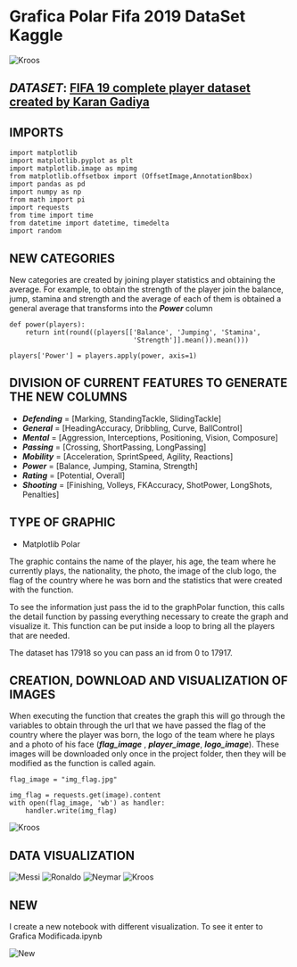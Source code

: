 # Grafica Polar Fifa 2019 DataSet Kaggle

![Kroos](example/fondoImage.jpg)

## ***DATASET***: [FIFA 19 complete player dataset created by Karan Gadiya](https://www.kaggle.com/karangadiya/fifa19)

## IMPORTS

```
import matplotlib
import matplotlib.pyplot as plt
import matplotlib.image as mpimg
from matplotlib.offsetbox import (OffsetImage,AnnotationBbox)
import pandas as pd
import numpy as np
from math import pi
import requests
from time import time
from datetime import datetime, timedelta
import random
```

## NEW CATEGORIES

New categories are created by joining player statistics and obtaining the average.
For example, to obtain the strength of the player join the balance, jump, stamina and strength and the average of each of them is obtained a general average that transforms into the ***Power*** column

```
def power(players):
    return int(round((players[['Balance', 'Jumping', 'Stamina', 
                               'Strength']].mean()).mean()))

players['Power'] = players.apply(power, axis=1)
```

## DIVISION OF CURRENT FEATURES TO GENERATE THE NEW COLUMNS

- ***Defending*** = [Marking, StandingTackle, SlidingTackle]
- ***General*** = [HeadingAccuracy, Dribbling, Curve, BallControl]
- ***Mental*** = [Aggression, Interceptions, Positioning, Vision, Composure]
- ***Passing*** = [Crossing, ShortPassing, LongPassing]
- ***Mobility*** = [Acceleration, SprintSpeed, Agility, Reactions]
- ***Power*** = [Balance, Jumping, Stamina, Strength]
- ***Rating*** = [Potential, Overall]
- ***Shooting*** = [Finishing, Volleys, FKAccuracy, ShotPower, LongShots, Penalties]

## TYPE OF GRAPHIC

- Matplotlib Polar

The graphic contains the name of the player, his age, the team where he currently plays, the nationality, the photo, the image of the club logo, the flag of the country where he was born and the statistics that were created with the function.

To see the information just pass the id to the graphPolar function, this calls the detail function by passing everything necessary to create the graph and visualize it. This function can be put inside a loop to bring all the players that are needed.

The dataset has 17918 so you can pass an id from 0 to 17917.

## CREATION, DOWNLOAD AND VISUALIZATION OF IMAGES

When executing the function that creates the graph this will go through the variables to obtain through the url that we have passed the flag of the country where the player was born, the logo of the team where he plays and a photo of his face (***flag_image*** , ***player_image***, ***logo_image***). These images will be downloaded only once in the project folder, then they will be modified as the function is called again.

```
flag_image = "img_flag.jpg"
    
img_flag = requests.get(image).content
with open(flag_image, 'wb') as handler:
    handler.write(img_flag)
```
![Kroos](example/img.png)

## DATA VISUALIZATION

![Messi](example/1.png)
![Ronaldo](example/2.png)
![Neymar](example/3.png)
![Kroos](example/4.png)

## NEW

I create a new notebook with different visualization.
To see it enter to Grafica Modificada.ipynb


![New](example/new.png)
